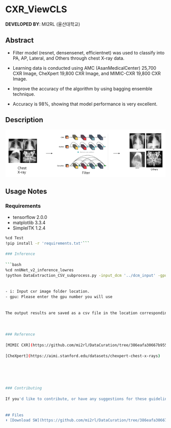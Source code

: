 # CXR_ViewCLS
 
**DEVELOPED BY**: MI2RL (울산대학교)


## Abstract

- Filter model (resnet, densensenet, efficientnet) was used to classify into PA, AP, Lateral, and Others through chest X-ray data.

- Learning data is conducted using AMC (AsanMedicalCenter) 25,700 CXR Image, CheXpert 19,800 CXR Image, and MIMIC-CXR 19,800 CXR Image.

- Improve the accuracy of the algorithm by using bagging ensemble technique.

- Accuracy is 98%, showing that model performance is very excellent.

## Description

![model_description](model_Image.png)

## Usage Notes

### Requirements

- tensorflow 2.0.0
- matplotlib 3.3.4
- SimpleITK 1.2.4

```bash
%cd Test
!pip install -r 'requirements.txt'```

### Inference

```bash
%cd nnUNet_v2_inference_lowres
!python DataExtraction_CSV_subprocess.py -input_dcm '../dcm_input' -gpu_num 1```


- i: Input cxr image folder location.
- gpu: Please enter the gpu number you will use


The output results are saved as a csv file in the location corresponding to parameter i.



### Reference

[MIMIC CXR](https://github.com/mi2rl/DataCuration/tree/386eafa30667b9558f4d24ee702955b75d36a4fd/Syntax_missing_SW)](https://physionet.org/content/mimic-cxr/2.0.0/)

[CheXpert](https://aimi.stanford.edu/datasets/chexpert-chest-x-rays)





### Contributing

If you'd like to contribute, or have any suggestions for these guidelines, you can contact us at junegoo.lee@gmail.com or open an issue on this GitHub repository.


## Files
⬇️ [Download SW](https://github.com/mi2rl/DataCuration/tree/386eafa30667b9558f4d24ee702955b75d36a4fd/CXR_ViewCLS)
